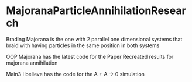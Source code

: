 # MajoranaParticleAnnihilationResearch
Brading Majorana is the one with 2 parallel one dimensional systems that braid with having particles in the same position in both systems

OOP Majorana has the latest code for the Paper Recreated results for majorana annihilation

Main3 I believe has the code for the A + A -> 0 simulation
